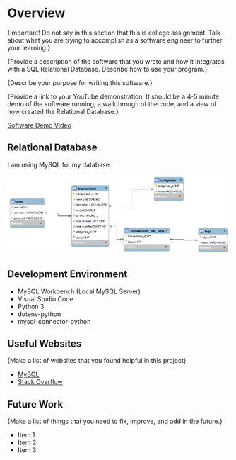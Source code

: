 # Overview

{Important! Do not say in this section that this is college assignment. Talk about what you are trying to accomplish as a software engineer to further your learning.}

{Provide a description of the software that you wrote and how it integrates with a SQL Relational Database. Describe how to use your program.}

{Describe your purpose for writing this software.}

{Provide a link to your YouTube demonstration. It should be a 4-5 minute demo of the software running, a walkthrough of the code, and a view of how created the Relational Database.}

[Software Demo Video](http://youtube.link.goes.here)

## Relational Database

I am using MySQL for my database.

![Entity Relationship Diagram](erd.png "MySQL ERD")

## Development Environment

- MySQL Workbench (Local MySQL Server)
- Visual Studio Code
- Python 3
- dotenv-python
- mysql-connector-python

## Useful Websites

{Make a list of websites that you found helpful in this project}

- [MySQL](https://dev.mysql.com/doc/connector-python/en/connector-python-example-cursor-select.html)
- [Stack Overflow](https://stackoverflow.com/questions/40216311/reading-in-environment-variables-from-an-environment-file)

## Future Work

{Make a list of things that you need to fix, improve, and add in the future.}

- Item 1
- Item 2
- Item 3
